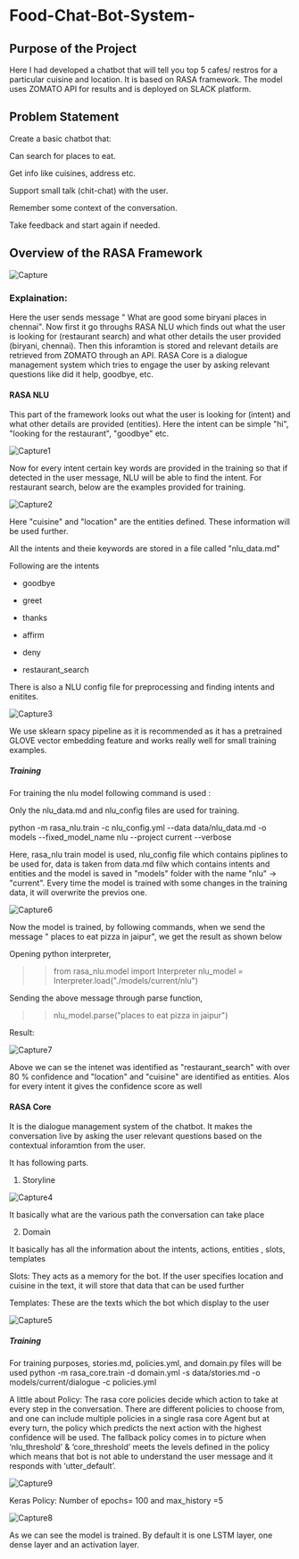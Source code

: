 # Food-Chat-Bot-System-

## Purpose of the Project 

Here I had developed a chatbot that will tell you top 5 cafes/ restros for a particular cuisine and location. It is based on RASA framework. The model uses ZOMATO API for results and is deployed on SLACK platform. 


## Problem Statement

Create a basic chatbot that:

Can search for places to eat.

Get info like cuisines, address etc.

Support small talk (chit-chat) with the user.

Remember some context of the conversation.

Take feedback and start again if needed.



## Overview of the RASA Framework 

![Capture](https://user-images.githubusercontent.com/36281158/89032872-326d6d80-d353-11ea-904e-05c4402abb11.PNG)


### Explaination:

Here the user sends message " What are good some biryani places in chennai". Now first it go throughs RASA NLU which finds out what the user is looking for (restaurant search) and what other details the user provided (biryani, chennai). Then this inforamtion is stored and relevant details are retrieved from ZOMATO through an API. RASA Core is a dialogue management system which tries to engage the user by asking relevant questions like did it help, goodbye, etc. 


#### RASA NLU 

This part of the framework looks out what the user is looking for (intent) and what other details are provided (entities). Here the intent can be simple "hi", "looking for the restaurant", "goodbye" etc. 

![Capture1](https://user-images.githubusercontent.com/36281158/89034052-d22bfb00-d355-11ea-9548-02d3ef67f351.PNG)

Now for every intent certain key words are provided in the training so that if detected in the user message, NLU will be able to find the intent. For restaurant search, below are the examples provided for training. 

![Capture2](https://user-images.githubusercontent.com/36281158/89034360-6a29e480-d356-11ea-8e02-a59f84de0957.PNG)

Here "cuisine" and "location" are the entities defined. These information will be used further. 

All the intents and theie keywords are stored in a file called "nlu_data.md" 

Following are the intents

- goodbye 

- greet

- thanks

- affirm

- deny

- restaurant_search

There is also a NLU config file for preprocessing and finding intents and enitites. 

![Capture3](https://user-images.githubusercontent.com/36281158/89036846-1372d980-d35b-11ea-9065-99f57d0e40c0.PNG)

We use sklearn spacy pipeline as it is recommended as it has a pretrained GLOVE vector embedding feature and works really well for small training examples. 

##### Training 

For training the nlu model following command is used :

Only the nlu_data.md and nlu_config files are used for training.

python -m rasa_nlu.train -c nlu_config.yml --data data/nlu_data.md -o models --fixed_model_name nlu --project current --verbose

Here, rasa_nlu train model is used, nlu_config file which contains piplines to be used for, data is taken from data.md filw which contains intents and entities and the model is saved in "models" folder with the name "nlu" -> "current". Every time the model is trained with some changes in the training data, it will overwrite the previos one. 
 
![Capture6](https://user-images.githubusercontent.com/36281158/89103016-41741e80-d42c-11ea-87ec-882852c04f11.PNG)

Now the model is trained, by following commands, when we send the message " places to eat pizza in jaipur", we get the result as shown below

Opening python interpreter,

>>from rasa_nlu.model import Interpreter
>>nlu_model = Interpreter.load("./models/current/nlu")

Sending the above message through parse function, 

>>nlu_model.parse("places to eat pizza in jaipur")
 
Result: 

![Capture7](https://user-images.githubusercontent.com/36281158/89103199-a1b79000-d42d-11ea-82c9-5cb64f5df196.PNG)

Above we can se the intenet was identified as "restaurant_search" with over 80 % confidence and "location" and "cuisine" are identified as entities. Alos for every intent it gives the confidence score as well

 
#### RASA Core 

It is the dialogue management system of the chatbot. It makes the conversation live by asking the user relevant questions based on the contextual inforamtion from the user. 

It has following parts.

1. Storyline 

![Capture4](https://user-images.githubusercontent.com/36281158/89043461-23dc8180-d366-11ea-8a88-503d4ea95d6d.PNG)

It basically what are the various path the conversation can take place

2. Domain

It basically has all the information about the intents, actions, entities , slots, templates

Slots: They acts as a memory for the bot. If the user specifies location and cuisine in the text, it will store that data that can be used further 

Templates: These are the texts which the bot which display to the user 


![Capture5](https://user-images.githubusercontent.com/36281158/89043914-dc0a2a00-d366-11ea-9c9f-b735c79f7e28.PNG)

##### Training 

For training purposes, stories.md, policies.yml, and domain.py files will be used 
python -m rasa_core.train -d domain.yml -s data/stories.md -o models/current/dialogue -c policies.yml

A little about Policy:
The rasa core policies decide which action to take at every step in the conversation. There are different policies to choose from, and one can include multiple policies in a single rasa core Agent but at every turn, the policy which predicts the next action with the highest confidence will be used. The fallback policy comes in to picture when ‘nlu_threshold’ & ‘core_threshold’ meets the levels defined in the policy which means that bot is not able to understand the user message and it responds with ‘utter_default’.


![Capture9](https://user-images.githubusercontent.com/36281158/89104004-a121f800-d433-11ea-9c64-9e5c5ad19dce.PNG)

Keras Policy: Number of epochs= 100 and max_history =5 

![Capture8](https://user-images.githubusercontent.com/36281158/89103893-f14c8a80-d432-11ea-90ec-8b634f5f9fdd.PNG)


As we can see the model is trained. By default it is one LSTM layer, one dense layer and an activation layer. 



